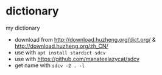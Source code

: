 # dictionary
my dictionary

- download from http://download.huzheng.org/dict.org/ & http://download.huzheng.org/zh_CN/
- use with `apt install stardict sdcv`
- use with https://github.com/manateelazycat/sdcv
- get name with `sdcv -2 . -l`
